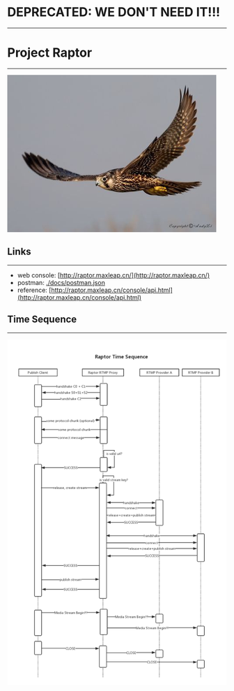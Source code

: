 # DEPRECATED: WE DON'T NEED IT!!!
------------------------------

# Project Raptor
----------------------------------
![raptor](docs/raptor.jpg "raptor")

## Links
--------------------------------------------
- web console: [http://raptor.maxleap.cn/](http://raptor.maxleap.cn/)
- postman: [./docs/postman.json](./docs/postman.json)
- reference: [http://raptor.maxleap.cn/console/api.html](http://raptor.maxleap.cn/console/api.html)

## Time Sequence
----------------------------------
![time_sequence_diagram](docs/timeseq.png "time_sequence")
